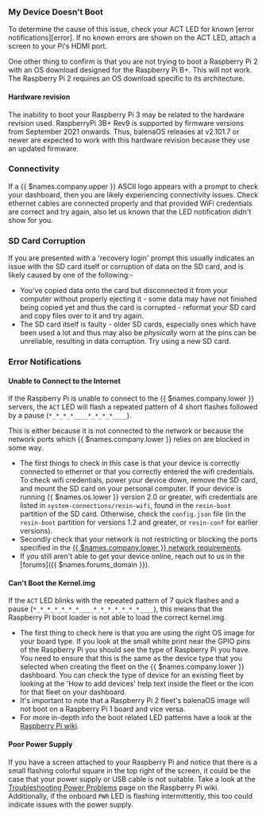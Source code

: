 ### My Device Doesn't Boot

To determine the cause of this issue, check your ACT LED for known [error notifications][error]. If no known errors are shown on the ACT LED, attach a screen to your Pi's HDMI port.

One other thing to confirm is that you are not trying to boot a Raspberry Pi 2 with an OS download designed for the Raspberry Pi B+. This will not work. The Raspberry Pi 2 requires an OS download specific to its architecture.

#### Hardware revision

The inability to boot your Raspberry Pi 3 may be related to the hardware revision used. RaspberryPi 3B+ Rev9 is supported by firmware versions from September 2021 onwards. Thus, balenaOS releases
at v2.101.7 or newer are expected to work with this hardware revision because they use an updated firmware.

### Connectivity

If a {{ $names.company.upper }} ASCII logo appears with a prompt to check your dashboard, then you are likely experiencing connectivity issues. Check ethernet cables are connected properly and that provided WiFi credentials are correct and try again, also let us known that the LED notification didn't show for you.

### SD Card Corruption

If you are presented with a 'recovery login' prompt this usually indicates an issue with the SD card itself or corruption of data on the SD card, and is likely caused by one of the following:-

* You've copied data onto the card but disconnected it from your computer without properly ejecting it - some data may have not finished being copied yet and thus the card is corrupted - reformat your SD card and copy files over to it and try again.
* The SD card itself is faulty - older SD cards, especially ones which have been used a lot and thus may also be *physically* worn at the pins can be unreliable, resulting in data corruption. Try using a new SD card.


### Error Notifications

#### Unable to Connect to the Internet
If the Raspberry Pi is unable to connect to the {{ $names.company.lower }} servers, the `ACT` LED will flash a repeated pattern of 4 short flashes followed by a pause (`*_*_*_*____*_*_*_*____`).

This is either because it is not connected to the network or because the network ports which {{ $names.company.lower }} relies on are blocked in some way.

* The first things to check in this case is that your device is correctly connected to ethernet or that you correctly entered the wifi credentials. To check wifi credentials, power your device down, remove the SD card, and mount the SD card on your personal computer. If your device is running {{ $names.os.lower }} version 2.0 or greater, wifi credentials are listed in `system-connections/resin-wifi`, found in the `resin-boot` partition of the SD card. Otherwise, check the `config.json` file (in the `resin-boot` partition for versions 1.2 and greater, or `resin-conf` for earlier versions).
* Secondly check that your network is not restricting or blocking the ports specified in the [{{ $names.company.lower }} network requirements](/reference/OS/network/2.x/#network-requirements).
* If you still aren't able to get your device online, reach out to us in the [forums]({{ $names.forums_domain }}).

#### Can't Boot the Kernel.img
If the `ACT` LED blinks with the repeated pattern of 7 quick flashes and a pause (`*_*_*_*_*_*_*____*_*_*_*_*_*_*____`), this means that the Raspberry Pi boot loader is not able to load the correct kernel.img.
* The first thing to check here is that you are using the right OS image for your board type. If you look at the small white print near the GPIO pins of the Raspberry Pi you should see the type of Raspberry Pi you have. You need to ensure that this is the same as the device type that you selected when creating the fleet on the {{ $names.company.lower }} dashboard. You can check the type of device for an existing fleet by looking at the 'How to add devices' help text inside the fleet or the icon for that fleet on your dashboard.
* It's important to note that a Raspberry Pi 2 fleet's balenaOS image will not boot on a Raspberry Pi 1 board and vice versa.
* For more in-depth info the boot related LED patterns have a look at the [Raspberry Pi wiki](http://elinux.org/R-Pi_Troubleshooting#Green_LED_blinks_in_a_specific_pattern).

#### Poor Power Supply
If you have a screen attached to your Raspberry Pi and notice that there is a small flashing colorful square in the top right of the screen, it could be the case that your power supply or USB cable is not suitable. Take a look at the [Troubleshooting Power Problems](http://elinux.org/R-Pi_Troubleshooting#Troubleshooting_power_problems) page on the Raspberry Pi wiki. Additionally, if the onboard `PWR` LED is flashing intermittently, this too could indicate issues with the power supply.
